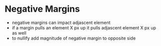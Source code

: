 # Negative Margins

- negative margins can impact adjascent element
- if a margin pulls an element X px up it pulls adjascent element X px up as well
- to nullify add magnitude of negative margin to opposite side
